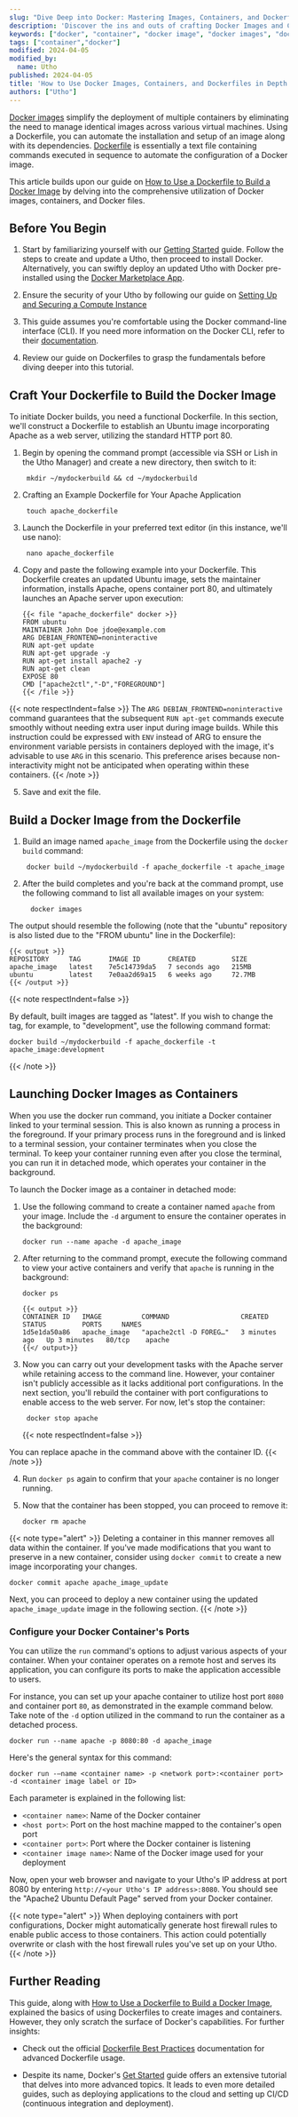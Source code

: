 ```yaml
---
slug: "Dive Deep into Docker: Mastering Images, Containers, and Dockerfiles"
description: 'Discover the ins and outs of crafting Docker Images and Containers with Dockerfiles through this comprehensive guide. Explore detailed examples on Utho to enhance your understanding'
keywords: ["docker", "container", "docker image", "docker images", "docker container", "docker containers"]
tags: ["container","docker"]
modified: 2024-04-05
modified_by:
  name: Utho
published: 2024-04-05
title: 'How to Use Docker Images, Containers, and Dockerfiles in Depth'
authors: ["Utho"]
---
```

[Docker images](/docs/guides/introduction-to-docker/#docker-images) simplify the deployment of multiple containers by eliminating the need to manage identical images across various virtual machines. Using a Dockerfile, you can automate the installation and setup of an image along with its dependencies. [Dockerfile](/docs/guides/how-to-use-dockerfiles) is essentially a text file containing commands executed in sequence to automate the configuration of a Docker image.

This article builds upon our guide on [How to Use a Dockerfile to Build a Docker Image](/docs/guides/how-to-use-dockerfiles) by delving into the comprehensive utilization of Docker images, containers, and Docker files.

## Before You Begin

1. Start by familiarizing yourself with our [Getting Started](/docs/products/platform/get-started/) guide. Follow the steps to create and update a Utho, then proceed to install Docker. Alternatively, you can swiftly deploy an updated Utho with Docker pre-installed using the [Docker Marketplace App](https://www.utho.com/marketplace/apps/utho/docker/).

2. Ensure the security of your Utho by following our guide on [Setting Up and Securing a Compute Instance](/docs/products/compute/compute-instances/guides/set-up-and-secure/)

3. This guide assumes you're comfortable using the Docker command-line interface (CLI). If you need more information on the Docker CLI, refer to their [documentation](https://docs.docker.com/engine/reference/commandline/cli/).

4. Review our guide on Dockerfiles to grasp the fundamentals before diving deeper into this tutorial.

## Craft Your Dockerfile to Build the Docker Image
To initiate Docker builds, you need a functional Dockerfile. In this section, we'll construct a Dockerfile to establish an Ubuntu image incorporating Apache as a web server, utilizing the standard HTTP port 80.

1. Begin by opening the command prompt (accessible via SSH or Lish in the Utho Manager) and create a new directory, then switch to it:

        mkdir ~/mydockerbuild && cd ~/mydockerbuild

2. Crafting an Example Dockerfile for Your Apache Application

        touch apache_dockerfile

3. Launch the Dockerfile in your preferred text editor (in this instance, we'll use nano):

        nano apache_dockerfile

4. Copy and paste the following example into your Dockerfile. This Dockerfile creates an updated Ubuntu image, sets the maintainer information, installs Apache, opens container port 80, and ultimately launches an Apache server upon execution:

       {{< file "apache_dockerfile" docker >}}
       FROM ubuntu
       MAINTAINER John Doe jdoe@example.com
       ARG DEBIAN_FRONTEND=noninteractive
       RUN apt-get update
       RUN apt-get upgrade -y
       RUN apt-get install apache2 -y
       RUN apt-get clean
       EXPOSE 80
       CMD ["apache2ctl","-D","FOREGROUND"]
       {{< /file >}}

{{< note respectIndent=false >}}
The `ARG DEBIAN_FRONTEND=noninteractive` command guarantees that the subsequent `RUN apt-get` commands execute smoothly without needing extra user input during image builds. While this instruction could be expressed with `ENV` instead of ARG to ensure the environment variable persists in containers deployed with the image, it's advisable to use `ARG` in this scenario. This preference arises because non-interactivity might not be anticipated when operating within these containers.
{{< /note >}}

5.  Save and exit the file.

## Build a Docker Image from the Dockerfile

1. Build an image named `apache_image` from the Dockerfile using the `docker build` command:

        docker build ~/mydockerbuild -f apache_dockerfile -t apache_image

2. After the build completes and you're back at the command prompt, use the following command to list all available images on your system:

         docker images

The output should resemble the following (note that the "ubuntu" repository is also listed due to the "FROM ubuntu" line in the Dockerfile):

    {{< output >}}
    REPOSITORY     TAG       IMAGE ID       CREATED         SIZE
    apache_image   latest    7e5c14739da5   7 seconds ago   215MB
    ubuntu         latest    7e0aa2d69a15   6 weeks ago     72.7MB
    {{< /output >}}

{{< note respectIndent=false >}}

By default, built images are tagged as "latest". If you wish to change the tag, for example, to "development", use the following command format:

    docker build ~/mydockerbuild -f apache_dockerfile -t apache_image:development
{{< /note >}}

## Launching Docker Images as Containers
When you use the docker run command, you initiate a Docker container linked to your terminal session. This is also known as running a process in the foreground. If your primary process runs in the foreground and is linked to a terminal session, your container terminates when you close the terminal. To keep your container running even after you close the terminal, you can run it in detached mode, which operates your container in the background.

To launch the Docker image as a container in detached mode:

1.  Use the following command to create a container named `apache` from your image. Include the `-d` argument to ensure the container operates in the background:

        docker run --name apache -d apache_image

2.  After returning to the command prompt, execute the following command to view your active containers and verify that `apache` is running in the background:

        docker ps

        {{< output >}}
        CONTAINER ID   IMAGE          COMMAND                  CREATED         STATUS         PORTS     NAMES
        1d5e1da50a86   apache_image   "apache2ctl -D FOREG…"   3 minutes ago   Up 3 minutes   80/tcp    apache
        {{</ output>}}

3. Now you can carry out your development tasks with the Apache server while retaining access to the command line. However, your container isn't publicly accessible as it lacks additional port configurations. In the next section, you'll rebuild the container with port configurations to enable access to the web server. For now, let's stop the container:

        docker stop apache

    {{< note respectIndent=false >}}

You can replace apache in the command above with the container ID.
{{< /note >}}

4.  Run `docker ps` again to confirm that your `apache` container is no longer running.

5.  Now that the container has been stopped, you can proceed to remove it:

        docker rm apache

{{< note type="alert" >}}
Deleting a container in this manner removes all data within the container. If you've made modifications that you want to preserve in a new container, consider using `docker commit` to create a new image incorporating your changes.

    docker commit apache apache_image_update

Next, you can proceed to deploy a new container using the updated `apache_image_update` image in the following section.
{{< /note >}}

### Configure your Docker Container's Ports

You can utilize the `run` command's options to adjust various aspects of your container. When your container operates on a remote host and serves its application, you can configure its ports to make the application accessible to users.

For instance, you can set up your apache container to utilize host port `8080` and container port `80`, as demonstrated in the example command below. Take note of the `-d` option utilized in the command to run the container as a detached process.

    docker run --name apache -p 8080:80 -d apache_image

Here's the general syntax for this command:

    docker run -–name <container name> -p <network port>:<container port> -d <container image label or ID>

Each parameter is explained in the following list:

- `<container name>`: Name of the Docker container
- `<host port>`: Port on the host machine mapped to the container's open port
- `<container port>`: Port where the Docker container is listening
- `<container image name>`: Name of the Docker image used for your deployment

Now, open your web browser and navigate to your Utho's IP address at port 8080 by entering `http://<your Utho's IP address>:8080`. You should see the "Apache2 Ubuntu Default Page" served from your Docker container.

{{< note type="alert" >}}
When deploying containers with port configurations, Docker might automatically generate host firewall rules to enable public access to those containers. This action could potentially overwrite or clash with the host firewall rules you've set up on your Utho.
{{< /note >}}

## Further Reading
This guide, along with [How to Use a Dockerfile to Build a Docker Image](/docs/guides/how-to-use-dockerfiles), explained the basics of using Dockerfiles to create images and containers. However, they only scratch the surface of Docker's capabilities. For further insights:

- Check out the official [Dockerfile Best Practices](https://docs.docker.com/engine/userguide/eng-image/dockerfile_best-practices/) documentation for advanced Dockerfile usage.

- Despite its name, Docker's [Get Started](https://docs.docker.com/get-started/) guide offers an extensive tutorial that delves into more advanced topics. It leads to even more detailed guides, such as deploying applications to the cloud and setting up CI/CD (continuous integration and deployment).
